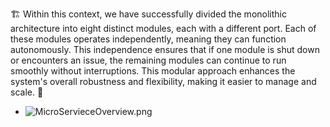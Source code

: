 🏗️ Within this context, we have successfully divided the monolithic architecture into eight distinct modules, each with a different port. 
Each of these modules operates independently, meaning they can function autonomously. This independence ensures that if one module is shut down or encounters an issue, 
the remaining modules can continue to run smoothly without interruptions. This modular approach enhances the system's overall robustness and flexibility, making it easier to manage and scale. 🚀

- ![MicroServieceOverview.png](https://github.com/T0MM11Y/MicroserviceArchiutectureManageSchool/MicroServieceOverview.png)
